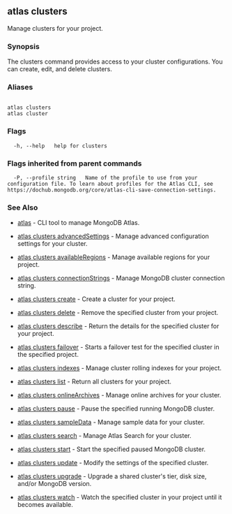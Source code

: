 ## atlas clusters

Manage clusters for your project.


### Synopsis

The clusters command provides access to your cluster configurations. You can create, edit, and delete clusters.




### Aliases
```

atlas clusters
atlas cluster
```



### Flags

```
  -h, --help   help for clusters

```


### Flags inherited from parent commands

```
  -P, --profile string   Name of the profile to use from your configuration file. To learn about profiles for the Atlas CLI, see https://dochub.mongodb.org/core/atlas-cli-save-connection-settings.

```

### See Also


* [atlas](atlas.md)	- CLI tool to manage MongoDB Atlas.

* [atlas clusters advancedSettings](atlas_clusters_advancedSettings.md)	- Manage advanced configuration settings for your cluster.

* [atlas clusters availableRegions](atlas_clusters_availableRegions.md)	- Manage available regions for your project.

* [atlas clusters connectionStrings](atlas_clusters_connectionStrings.md)	- Manage MongoDB cluster connection string.

* [atlas clusters create](atlas_clusters_create.md)	- Create a cluster for your project.

* [atlas clusters delete](atlas_clusters_delete.md)	- Remove the specified cluster from your project.

* [atlas clusters describe](atlas_clusters_describe.md)	- Return the details for the specified cluster for your project.

* [atlas clusters failover](atlas_clusters_failover.md)	- Starts a failover test for the specified cluster in the specified project.

* [atlas clusters indexes](atlas_clusters_indexes.md)	- Manage cluster rolling indexes for your project.

* [atlas clusters list](atlas_clusters_list.md)	- Return all clusters for your project.

* [atlas clusters onlineArchives](atlas_clusters_onlineArchives.md)	- Manage online archives for your cluster.

* [atlas clusters pause](atlas_clusters_pause.md)	- Pause the specified running MongoDB cluster.

* [atlas clusters sampleData](atlas_clusters_sampleData.md)	- Manage sample data for your cluster.

* [atlas clusters search](atlas_clusters_search.md)	- Manage Atlas Search for your cluster.

* [atlas clusters start](atlas_clusters_start.md)	- Start the specified paused MongoDB cluster.

* [atlas clusters update](atlas_clusters_update.md)	- Modify the settings of the specified cluster.

* [atlas clusters upgrade](atlas_clusters_upgrade.md)	- Upgrade a shared cluster's tier, disk size, and/or MongoDB version.

* [atlas clusters watch](atlas_clusters_watch.md)	- Watch the specified cluster in your project until it becomes available.



